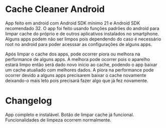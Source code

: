# Cache Cleaner Android

App feito em android com Android SDK mínimo 21 e Android SDK recomendado 32.
O app foi feito usando funções padrões do android para limpar cache do próprio e de outros aplicativos instalados no smartphone.
Alguns apps podem não ser limpos pois dependendo do caso é necessário root no android para poder acesssar as configurações de alguns apps.

Após limpar o cache dos apps, pode ocorrer piora ou melhora na performance de alguns apps. A melhora pode ocorrer pois o aparelho estará limpo então será dado novo início ao cache, podendo o app baixar um cache atualiado com melhores dados.
A piora na performance pode ocorrer devido a alguns apps precisarem baixar o cache novamente deixando-o mais leto pois precisará fazer algo que já fez novamente.

# Changelog

App completo e instalável.
Botão de limpar cache já funcional.
Funcionalidades de limpeza ocorrem normalmente.


